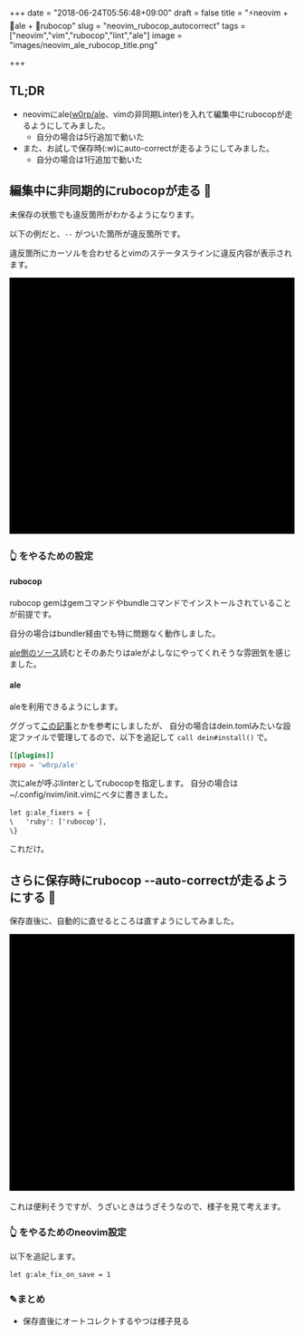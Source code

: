 +++
date = "2018-06-24T05:56:48+09:00"
draft = false
title = "⚡neovim + 🍻ale + 🚓rubocop"
slug = "neovim_rubocop_autocorrect"
tags = ["neovim","vim","rubocop","lint","ale"]
image = "images/neovim_ale_rubocop_title.png"

+++

## TL;DR

* neovimにale([w0rp/ale](https://github.com/w0rp/ale)、vimの非同期Linter)を入れて編集中にrubocopが走るようにしてみました。
  * 自分の場合は5行追加で動いた
* また、お試しで保存時(:w)にauto-correctが走るようにしてみました。
  * 自分の場合は1行追加で動いた

<!--more-->

## 編集中に非同期的にrubocopが走る 🚓

未保存の状態でも違反箇所がわかるようになります。

以下の例だと、`--` がついた箇所が違反箇所です。

違反箇所にカーソルを合わせるとvimのステータスラインに違反内容が表示されます。

<img alt="neovim_rubocop" src="/images/neovim_rubocop.gif" width=800>

### 👆 をやるための設定

#### rubocop

rubocop gemはgemコマンドやbundleコマンドでインストールされていることが前提です。

自分の場合はbundler経由でも特に問題なく動作しました。

[ale側のソース](https://github.com/w0rp/ale/blob/34aa3437e0fc062215020b423bdf57da449e9400/autoload/ale/fixers/rubocop.vim)読むとそのあたりはaleがよしなにやってくれそうな雰囲気を感じました。

#### ale

aleを利用できるようにします。

ググって[この記事](https://wonderwall.hatenablog.com/entry/2017/03/01/223934)とかを参考にしましたが、
自分の場合はdein.tomlみたいな設定ファイルで管理してるので、以下を追記して `call dein#install()` で。

```toml
[[plugins]]
repo = 'w0rp/ale'
```

次にaleが呼ぶlinterとしてrubocopを指定します。
自分の場合は~/.config/nvim/init.vimにベタに書きました。

```vimscript
let g:ale_fixers = {
\   'ruby': ['rubocop'],
\}
```

これだけ。

## さらに保存時にrubocop --auto-correctが走るようにする 🚓

保存直後に、自動的に直せるところは直すようにしてみました。

<img alt="neovim_rubocop_autocorrect" src="/images/neovim_rubocop_autocorrect.gif" width=800>

これは便利そうですが、うざいときはうざそうなので、様子を見て考えます。

### 👆 をやるためのneovim設定

以下を追記します。

```vimscript
let g:ale_fix_on_save = 1
```

### ✎まとめ

* 保存直後にオートコレクトするやつは様子見る
<script type="text/javascript" src="/js/prism.js" async></script>
